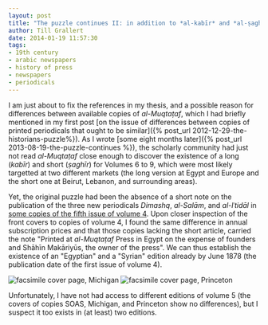 ```yaml
---
layout: post
title: "The puzzle continues II: in addition to *al-kabīr* and *al-ṣaghīr*, *al-Muqtaṭaf* published slightly different editions in Beirut and Kairo"
author: Till Grallert
date: 2014-01-19 11:57:30
tags:
- 19th century
- arabic newspapers
- history of press
- newspapers
- periodicals
---
```


I am just about to fix the references in my thesis, and a possible reason for differences between available copies of *al-Muqtaṭaf*, which I had briefly mentioned in my first post [on the issue of differences between copies of printed periodicals that ought to be similar]({% post_url 2012-12-29-the-historians-puzzle%}). As I wrote [some eight months later]({% post_url 2013-08-19-the-puzzle-continues %}), the scholarly community had just not read *al-Muqtaṭaf* close enough to discover the existence of a long (*kabīr*) and short (*ṣaghīr*) for Volumes 6 to 9, which were most likely targetted at two different markets (the long version at Egypt and Europe and the short one at Beirut, Lebanon, and surrounding areas).

Yet, the original puzzle had been the absence of a short note on the publication of the three new periodicals *Dimashq*, *al-Salām*, and *al-Iʿtidāl* in [some copies of the fifth issue of volume 4](http://sitzextase.de/muqtataf/muqtataf-v04-i05.html). Upon closer inspection of the front covers to copies of volume 4, I found the same difference in annual subscription prices and that those copies lacking the short article, carried the note "Printed at *al-Muqtaṭaf* Press in Egypt on the expense of founders and Shāhīn Makāriyūs, the owner of the press". We can thus establish the existence of an "Egyptian" and a "Syrian" edition already by June 1878 (the publication date of the first issue of volume 4).

![facsimile cover page, Michigan]({{site.baseurl}}/images/muqtataf/v04/pr02/um/muqtataf-v04-pr02-um-covers1.jpg) 
![facsimile cover page, Princeton]({{site.baseurl}}/images/muqtataf/v04/pr01/up/muqtataf-v04-pr02-up-covers1.jpg)

Unfortunately, I have not had access to different editions of volume 5 (the covers of copies SOAS, Michigan, and Princeton show no differences), but I suspect it too exists in (at least) two editions.